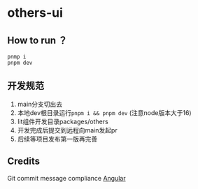 # others-ui

## How to run ？

```shell
pnmp i
pnpm dev
```



## 开发规范

1. main分支切出去
2. 本地dev根目录运行`pnpm i && pnpm dev` (注意node版本大于16)
3. lit组件开发目录packages/others
4. 开发完成后提交到远程向main发起pr
5. 后续等项目发布第一版再完善

## Credits

Git commit message compliance [Angular](https://docs.google.com/document/d/1QrDFcIiPjSLDn3EL15IJygNPiHORgU1_OOAqWjiDU5Y/edit#)